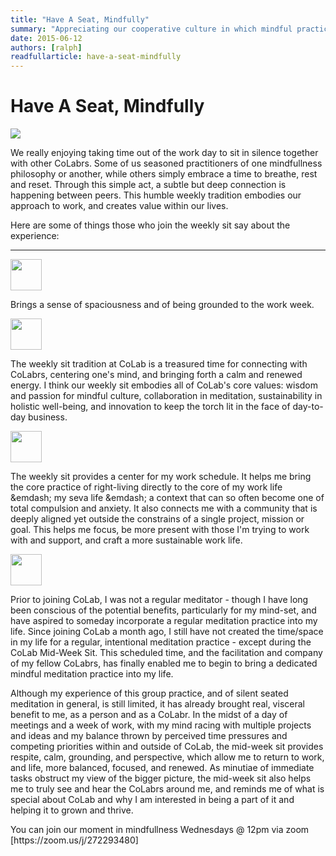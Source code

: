 ```yaml
---
title: "Have A Seat, Mindfully"
summary: "Appreciating our cooperative culture in which mindful practices are fostered"
date: 2015-06-12
authors: [ralph]
readfullarticle: have-a-seat-mindfully
---
```


# Have A Seat, Mindfully

<a href="/assets/img/blog/weekly-sit.jpg"><img src="/assets/img/blog/weekly-sit.jpg" class="center-element"></a>

<div class="spacing--mid-x"></div>

We really enjoying taking time out of the work day to sit in silence together with other CoLabrs. Some of us seasoned practitioners of one mindfullness philosophy or another, while others simply embrace a time to breathe, rest and reset. Through this simple act, a subtle but deep connection is happening between peers. This humble weekly tradition embodies our approach to work, and creates value within our lives.

Here are some of things those who join the weekly sit say about the experience:

<hr>

<div class="spacing--mid-x"></div>

<div class="float-left margin-right-base-lg margin-top-base"><img src="/assets/img/blog/rylanp.jpg" width="50"  class="img-rounded"></div>
<div class="overflow-hidden">
<p>Brings a sense of spaciousness and of being grounded to the work week.</p></div>

<div class="spacing--mid-x"></div>

<div class="float-left margin-right-base-lg margin-top-base"><img src="/assets/img/blog/ethanw.jpg" width="50px" class="img-rounded"></div>
<div class="overflow-hidden">
<p>The weekly sit tradition at CoLab is a treasured time for connecting with CoLabrs, centering one's mind, and bringing forth a calm and renewed energy. I think our weekly sit embodies all of CoLab's core values: wisdom and passion for mindful culture, collaboration in meditation, sustainability in holistic well-being, and innovation to keep the torch lit in the face of day-to-day business.</p></div>

<div class="spacing--mid-x"></div>

<div class="float-left margin-right-base-lg margin-top-base"><img src="/assets/img/blog/davidb.jpg" width="50"  class="img-rounded"></div>
<div class="overflow-hidden">
<p>The weekly sit provides a center for my work schedule. It helps me bring the core practice of right-living directly to the core of my work life &emdash; my seva life &emdash; a context that can so often become one of total compulsion and anxiety. It also connects me with a community that is deeply aligned yet outside the constrains of a single project, mission or goal. This helps me focus, be more present with those I'm trying to work with and support, and craft a more sustainable work life.</p></div>

<div class="spacing--mid-x"></div>

<div class="float-left margin-right-base-lg margin-top-base"><img src="/assets/img/blog/alex-h.jpg" width="50" class="img-rounded"></div>
<div class="overflow-hidden">
<p>Prior to joining CoLab, I was not a regular meditator - though I have long been conscious of the potential benefits, particularly for my mind-set, and have aspired to someday incorporate a regular meditation practice into my life. Since joining CoLab a month ago, I still have not created the time/space in my life for a regular, intentional meditation practice - except during the CoLab Mid-Week Sit.  This scheduled time, and the facilitation and company of my fellow CoLabrs, has finally enabled me to begin to bring a dedicated mindful meditation practice into my life.  </p>

<p>Although my experience of this group practice, and of silent seated meditation in general, is still limited, it has already brought real, visceral benefit to me, as a person and as a CoLabr.  In the midst of a day of meetings and a week of work, with my mind racing with multiple projects and ideas and my balance thrown by perceived time pressures and competing priorities within and outside of CoLab, the mid-week sit provides respite, calm, grounding, and perspective, which allow me to return to work, and life, more balanced, focused, and renewed.  As minutiae of immediate tasks obstruct my view of the bigger picture, the mid-week sit also helps me to truly see and hear the CoLabrs around me, and reminds me of what is special about CoLab and why I am interested in being a part of it and helping it to grown and thrive. </p></div>


<div class="center-text">You can join our moment in mindfullness Wednesdays @ 12pm via zoom [https://zoom.us/j/272293480]</div>
